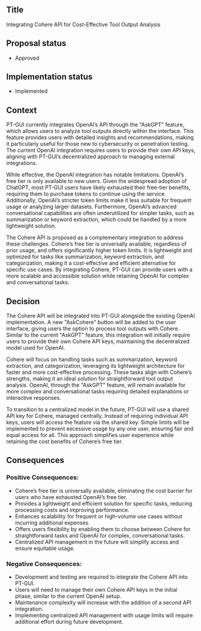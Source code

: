 ## Title

Integrating Cohere API for Cost-Effective Tool Output Analysis

## Proposal status

-   Approved

## Implementation status

-   Implemented

## Context

PT-GUI currently integrates OpenAI’s API through the "AskGPT" feature, which allows users to analyze tool outputs directly within the interface. This feature provides users with detailed insights and recommendations, making it particularly useful for those new to cybersecurity or penetration testing. The current OpenAI integration requires users to provide their own API keys, aligning with PT-GUI’s decentralized approach to managing external integrations.

While effective, the OpenAI integration has notable limitations. OpenAI’s free tier is only available to new users. Given the widespread adoption of ChatGPT, most PT-GUI users have likely exhausted their free-tier benefits, requiring them to purchase tokens to continue using the service. Additionally, OpenAI’s stricter token limits make it less suitable for frequent usage or analyzing larger datasets. Furthermore, OpenAI’s advanced conversational capabilities are often underutilized for simpler tasks, such as summarization or keyword extraction, which could be handled by a more lightweight solution.

The Cohere API is proposed as a complementary integration to address these challenges. Cohere’s free tier is universally available, regardless of prior usage, and offers significantly higher token limits. It is lightweight and optimized for tasks like summarization, keyword extraction, and categorization, making it a cost-effective and efficient alternative for specific use cases. By integrating Cohere, PT-GUI can provide users with a more scalable and accessible solution while retaining OpenAI for complex and conversational tasks.

## Decision

The Cohere API will be integrated into PT-GUI alongside the existing OpenAI implementation. A new "AskCohere" button will be added to the user interface, giving users the option to process tool outputs with Cohere. Similar to the current "AskGPT" feature, this integration will initially require users to provide their own Cohere API keys, maintaining the decentralized model used for OpenAI.

Cohere will focus on handling tasks such as summarization, keyword extraction, and categorization, leveraging its lightweight architecture for faster and more cost-effective processing. These tasks align with Cohere’s strengths, making it an ideal solution for straightforward tool output analysis. OpenAI, through the "AskGPT" feature, will remain available for more complex and conversational tasks requiring detailed explanations or interactive responses.

To transition to a centralized model in the future, PT-GUI will use a shared API key for Cohere, managed centrally. Instead of requiring individual API keys, users will access the feature via the shared key. Simple limits will be implemented to prevent excessive usage by any one user, ensuring fair and equal access for all. This approach simplifies user experience while retaining the cost benefits of Cohere’s free tier.

## Consequences

### Positive Consequences:

-   Cohere’s free tier is universally available, eliminating the cost barrier for users who have exhausted OpenAI’s free tier.
-   Provides a lightweight and efficient solution for specific tasks, reducing processing costs and improving performance.
-   Enhances scalability for frequent or high-volume use cases without incurring additional expenses.
-   Offers users flexibility by enabling them to choose between Cohere for straightforward tasks and OpenAI for complex, conversational tasks.
-   Centralized API management in the future will simplify access and ensure equitable usage.

### Negative Consequences:

-   Development and testing are required to integrate the Cohere API into PT-GUI.
-   Users will need to manage their own Cohere API keys in the initial phase, similar to the current OpenAI setup.
-   Maintenance complexity will increase with the addition of a second API integration.
-   Implementing centralized API management with usage limits will require additional effort during future development.
